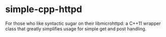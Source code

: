 # simple-cpp-httpd

For those who like syntactic sugar on their libmicrohttpd: a C++11 wrapper class that greatly simplifies usage for simple get and post handling.
